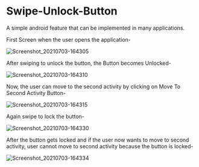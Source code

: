 # Swipe-Unlock-Button
A simple android feature that can be implemented in many applications.

First Screen when the user opens the application-

![Screenshot_20210703-164305](https://user-images.githubusercontent.com/64889275/124352715-b2fdb380-dc1f-11eb-9eb2-31ec5ddf37f2.png)


After swiping to unlock the button, the Button becomes Unlocked-

![Screenshot_20210703-164310](https://user-images.githubusercontent.com/64889275/124352738-e6404280-dc1f-11eb-8c26-b6c8d4b55f1f.png)


Now, the user can move to the second activity by clicking on Move To Second Activity Button-

![Screenshot_20210703-164315](https://user-images.githubusercontent.com/64889275/124352762-04a63e00-dc20-11eb-9a03-609e33abebde.png)


Again swipe to lock the button-

![Screenshot_20210703-164330](https://user-images.githubusercontent.com/64889275/124352788-3a4b2700-dc20-11eb-9756-13fcd7d12aef.png)


After the button gets locked and if the user now wants to move to second activity, user cannot move to second activity because the button is locked-

![Screenshot_20210703-164334](https://user-images.githubusercontent.com/64889275/124352807-61095d80-dc20-11eb-83e2-90ba47ff2828.png)





